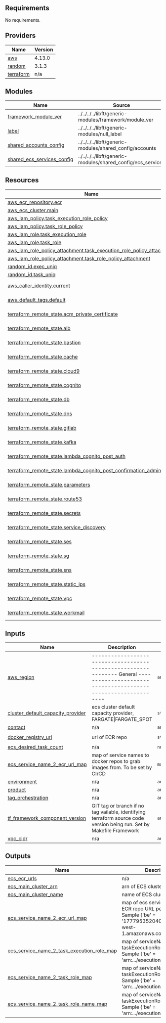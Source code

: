 ## Requirements

No requirements.

## Providers

| Name | Version |
|------|---------|
| <a name="provider_aws"></a> [aws](#provider\_aws) | 4.13.0 |
| <a name="provider_random"></a> [random](#provider\_random) | 3.1.3 |
| <a name="provider_terraform"></a> [terraform](#provider\_terraform) | n/a |

## Modules

| Name | Source | Version |
|------|--------|---------|
| <a name="module_framework_module_ver"></a> [framework\_module\_ver](#module\_framework\_module\_ver) | ../../../../libft/generic-modules/framework/module_ver | n/a |
| <a name="module_label"></a> [label](#module\_label) | ../../../../libft/generic-modules/null_label | n/a |
| <a name="module_shared_accounts_config"></a> [shared\_accounts\_config](#module\_shared\_accounts\_config) | ../../../../libft/generic-modules/shared_config/accounts | n/a |
| <a name="module_shared_ecs_services_config"></a> [shared\_ecs\_services\_config](#module\_shared\_ecs\_services\_config) | ../../../../libft/generic-modules/shared_config/ecs_services | n/a |

## Resources

| Name | Type |
|------|------|
| [aws_ecr_repository.ecr](https://registry.terraform.io/providers/hashicorp/aws/latest/docs/resources/ecr_repository) | resource |
| [aws_ecs_cluster.main](https://registry.terraform.io/providers/hashicorp/aws/latest/docs/resources/ecs_cluster) | resource |
| [aws_iam_policy.task_execution_role_policy](https://registry.terraform.io/providers/hashicorp/aws/latest/docs/resources/iam_policy) | resource |
| [aws_iam_policy.task_role_policy](https://registry.terraform.io/providers/hashicorp/aws/latest/docs/resources/iam_policy) | resource |
| [aws_iam_role.task_execution_role](https://registry.terraform.io/providers/hashicorp/aws/latest/docs/resources/iam_role) | resource |
| [aws_iam_role.task_role](https://registry.terraform.io/providers/hashicorp/aws/latest/docs/resources/iam_role) | resource |
| [aws_iam_role_policy_attachment.task_execution_role_policy_attachment](https://registry.terraform.io/providers/hashicorp/aws/latest/docs/resources/iam_role_policy_attachment) | resource |
| [aws_iam_role_policy_attachment.task_role_policy_attachment](https://registry.terraform.io/providers/hashicorp/aws/latest/docs/resources/iam_role_policy_attachment) | resource |
| [random_id.exec_uniq](https://registry.terraform.io/providers/hashicorp/random/latest/docs/resources/id) | resource |
| [random_id.task_uniq](https://registry.terraform.io/providers/hashicorp/random/latest/docs/resources/id) | resource |
| [aws_caller_identity.current](https://registry.terraform.io/providers/hashicorp/aws/latest/docs/data-sources/caller_identity) | data source |
| [aws_default_tags.default](https://registry.terraform.io/providers/hashicorp/aws/latest/docs/data-sources/default_tags) | data source |
| [terraform_remote_state.acm_private_certificate](https://registry.terraform.io/providers/hashicorp/terraform/latest/docs/data-sources/remote_state) | data source |
| [terraform_remote_state.alb](https://registry.terraform.io/providers/hashicorp/terraform/latest/docs/data-sources/remote_state) | data source |
| [terraform_remote_state.bastion](https://registry.terraform.io/providers/hashicorp/terraform/latest/docs/data-sources/remote_state) | data source |
| [terraform_remote_state.cache](https://registry.terraform.io/providers/hashicorp/terraform/latest/docs/data-sources/remote_state) | data source |
| [terraform_remote_state.cloud9](https://registry.terraform.io/providers/hashicorp/terraform/latest/docs/data-sources/remote_state) | data source |
| [terraform_remote_state.cognito](https://registry.terraform.io/providers/hashicorp/terraform/latest/docs/data-sources/remote_state) | data source |
| [terraform_remote_state.db](https://registry.terraform.io/providers/hashicorp/terraform/latest/docs/data-sources/remote_state) | data source |
| [terraform_remote_state.dns](https://registry.terraform.io/providers/hashicorp/terraform/latest/docs/data-sources/remote_state) | data source |
| [terraform_remote_state.gitlab](https://registry.terraform.io/providers/hashicorp/terraform/latest/docs/data-sources/remote_state) | data source |
| [terraform_remote_state.kafka](https://registry.terraform.io/providers/hashicorp/terraform/latest/docs/data-sources/remote_state) | data source |
| [terraform_remote_state.lambda_cognito_post_auth](https://registry.terraform.io/providers/hashicorp/terraform/latest/docs/data-sources/remote_state) | data source |
| [terraform_remote_state.lambda_cognito_post_confirmation_admin](https://registry.terraform.io/providers/hashicorp/terraform/latest/docs/data-sources/remote_state) | data source |
| [terraform_remote_state.parameters](https://registry.terraform.io/providers/hashicorp/terraform/latest/docs/data-sources/remote_state) | data source |
| [terraform_remote_state.route53](https://registry.terraform.io/providers/hashicorp/terraform/latest/docs/data-sources/remote_state) | data source |
| [terraform_remote_state.secrets](https://registry.terraform.io/providers/hashicorp/terraform/latest/docs/data-sources/remote_state) | data source |
| [terraform_remote_state.service_discovery](https://registry.terraform.io/providers/hashicorp/terraform/latest/docs/data-sources/remote_state) | data source |
| [terraform_remote_state.ses](https://registry.terraform.io/providers/hashicorp/terraform/latest/docs/data-sources/remote_state) | data source |
| [terraform_remote_state.sg](https://registry.terraform.io/providers/hashicorp/terraform/latest/docs/data-sources/remote_state) | data source |
| [terraform_remote_state.sns](https://registry.terraform.io/providers/hashicorp/terraform/latest/docs/data-sources/remote_state) | data source |
| [terraform_remote_state.static_ips](https://registry.terraform.io/providers/hashicorp/terraform/latest/docs/data-sources/remote_state) | data source |
| [terraform_remote_state.vpc](https://registry.terraform.io/providers/hashicorp/terraform/latest/docs/data-sources/remote_state) | data source |
| [terraform_remote_state.workmail](https://registry.terraform.io/providers/hashicorp/terraform/latest/docs/data-sources/remote_state) | data source |

## Inputs

| Name | Description | Type | Default | Required |
|------|-------------|------|---------|:--------:|
| <a name="input_aws_region"></a> [aws\_region](#input\_aws\_region) | -------------------------------------------------------------- General -------------------------------------------------------------- | `any` | n/a | yes |
| <a name="input_cluster_default_capacity_provider"></a> [cluster\_default\_capacity\_provider](#input\_cluster\_default\_capacity\_provider) | ecs cluster default capacity provider, FARGATE\|FARGATE\_SPOT | `string` | `"FARGATE"` | no |
| <a name="input_contact"></a> [contact](#input\_contact) | n/a | `any` | n/a | yes |
| <a name="input_docker_registry_url"></a> [docker\_registry\_url](#input\_docker\_registry\_url) | url of ECR repo | `string` | `"528677244674.dkr.ecr.us-east-1.amazonaws.com"` | no |
| <a name="input_ecs_desired_task_count"></a> [ecs\_desired\_task\_count](#input\_ecs\_desired\_task\_count) | n/a | `number` | `2` | no |
| <a name="input_ecs_service_name_2_ecr_url_map"></a> [ecs\_service\_name\_2\_ecr\_url\_map](#input\_ecs\_service\_name\_2\_ecr\_url\_map) | map of service names to docker repos to grab images from. To be set by CI/CD | `map(string)` | `{}` | no |
| <a name="input_environment"></a> [environment](#input\_environment) | n/a | `any` | n/a | yes |
| <a name="input_product"></a> [product](#input\_product) | n/a | `any` | n/a | yes |
| <a name="input_tag_orchestration"></a> [tag\_orchestration](#input\_tag\_orchestration) | n/a | `any` | n/a | yes |
| <a name="input_tf_framework_component_version"></a> [tf\_framework\_component\_version](#input\_tf\_framework\_component\_version) | GIT tag or branch if no tag vailable, identifying terraform source code version being run. Set by Makefile Framework | `any` | n/a | yes |
| <a name="input_vpc_cidr"></a> [vpc\_cidr](#input\_vpc\_cidr) | n/a | `any` | n/a | yes |

## Outputs

| Name | Description |
|------|-------------|
| <a name="output_ecs_ecr_urls"></a> [ecs\_ecr\_urls](#output\_ecs\_ecr\_urls) | n/a |
| <a name="output_ecs_main_cluster_arn"></a> [ecs\_main\_cluster\_arn](#output\_ecs\_main\_cluster\_arn) | arn of ECS cluster |
| <a name="output_ecs_main_cluster_name"></a> [ecs\_main\_cluster\_name](#output\_ecs\_main\_cluster\_name) | name of ECS cluster |
| <a name="output_ecs_service_name_2_ecr_url_map"></a> [ecs\_service\_name\_2\_ecr\_url\_map](#output\_ecs\_service\_name\_2\_ecr\_url\_map) | map of ecs serviceName to ECR repo URL per service. Sample {'be' = '177795352040.dkr.ecr.us-west-1.amazonaws.com/service\_be'} |
| <a name="output_ecs_service_name_2_task_execution_role_map"></a> [ecs\_service\_name\_2\_task\_execution\_role\_map](#output\_ecs\_service\_name\_2\_task\_execution\_role\_map) | map of serviceName to arn of taskExecutionRole per service. Sample {'be' = 'arn:.../executionRole'} |
| <a name="output_ecs_service_name_2_task_role_map"></a> [ecs\_service\_name\_2\_task\_role\_map](#output\_ecs\_service\_name\_2\_task\_role\_map) | map of serviceName to arn of taskExecutionRole per service. Sample {'be' = 'arn:.../executionRole'} |
| <a name="output_ecs_service_name_2_task_role_name_map"></a> [ecs\_service\_name\_2\_task\_role\_name\_map](#output\_ecs\_service\_name\_2\_task\_role\_name\_map) | map of serviceName to arn of taskExecutionRole per service. Sample {'be' = 'arn:.../executionRole'} |
